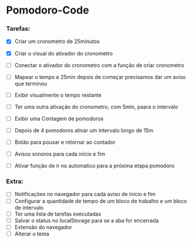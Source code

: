 # Pomodoro-Code

### Tarefas:

- [X] Criar um cronometro de 25minutos
- [X] Criar o visual do ativador do cronometro
- [ ] Conectar o ativador do cronometro com a função de criar cronometro
- [ ] Mapear o tempo e 25min depois de começar precisamos dar um aviso que terminou
- [ ] Exibir visualmente  o tempo restante
- [ ] Ter uma outra ativação do cronometro, com  5min, paara o intervalo
- [ ] Exibir uma Contagem de pomodoros
- [ ] Depois de 4 pomodoros ativar um intervalo longo de 15m
- [ ] Botão para pousar e retornar ao contador
- [ ] Avisos sonoros para cada início e fim
- [ ] Ativar função de ir no automatico para a próxima etapa pomodoro


### Extra:

- [ ] Notificações no navegador para cada aviso de inicio e fim
- [ ] Configurar a quantidade de tempo de um bloco de trabalho e um bloco de intervalo
- [ ] Ter uma lista de tarefas executadas
- [ ] Salvar o status no localStorage para se a aba for encerrada
- [ ] Extensão do navegador
- [ ] Alterar o tema
